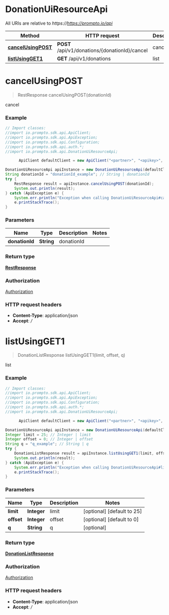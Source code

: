 # DonationUiResourceApi

All URIs are relative to *https://https://prompto.io/api*

Method | HTTP request | Description
------------- | ------------- | -------------
[**cancelUsingPOST**](DonationUiResourceApi.md#cancelUsingPOST) | **POST** /api/v1/donations/{donationId}/cancel | cancel
[**listUsingGET1**](DonationUiResourceApi.md#listUsingGET1) | **GET** /api/v1/donations | list


<a name="cancelUsingPOST"></a>
# **cancelUsingPOST**
> RestResponse cancelUsingPOST(donationId)

cancel

### Example
```java
// Import classes:
//import io.prompto.sdk.api.ApiClient;
//import io.prompto.sdk.api.ApiException;
//import io.prompto.sdk.api.Configuration;
//import io.prompto.sdk.api.auth.*;
//import io.prompto.sdk.api.DonationUiResourceApi;

      ApiClient defaultClient = new ApiClient("<partner>", "<apikey>", "<secretKey");

DonationUiResourceApi apiInstance = new DonationUiResourceApi(defaultClient);
String donationId = "donationId_example"; // String | donationId
try {
    RestResponse result = apiInstance.cancelUsingPOST(donationId);
    System.out.println(result);
} catch (ApiException e) {
    System.err.println("Exception when calling DonationUiResourceApi#cancelUsingPOST");
    e.printStackTrace();
}
```

### Parameters

Name | Type | Description  | Notes
------------- | ------------- | ------------- | -------------
 **donationId** | **String**| donationId |

### Return type

[**RestResponse**](RestResponse.md)

### Authorization

[Authorization](../README.md#Authorization)

### HTTP request headers

 - **Content-Type**: application/json
 - **Accept**: */*

<a name="listUsingGET1"></a>
# **listUsingGET1**
> DonationListResponse listUsingGET1(limit, offset, q)

list

### Example
```java
// Import classes:
//import io.prompto.sdk.api.ApiClient;
//import io.prompto.sdk.api.ApiException;
//import io.prompto.sdk.api.Configuration;
//import io.prompto.sdk.api.auth.*;
//import io.prompto.sdk.api.DonationUiResourceApi;

      ApiClient defaultClient = new ApiClient("<partner>", "<apikey>", "<secretKey");

DonationUiResourceApi apiInstance = new DonationUiResourceApi(defaultClient);
Integer limit = 25; // Integer | limit
Integer offset = 0; // Integer | offset
String q = "q_example"; // String | q
try {
    DonationListResponse result = apiInstance.listUsingGET1(limit, offset, q);
    System.out.println(result);
} catch (ApiException e) {
    System.err.println("Exception when calling DonationUiResourceApi#listUsingGET1");
    e.printStackTrace();
}
```

### Parameters

Name | Type | Description  | Notes
------------- | ------------- | ------------- | -------------
 **limit** | **Integer**| limit | [optional] [default to 25]
 **offset** | **Integer**| offset | [optional] [default to 0]
 **q** | **String**| q | [optional]

### Return type

[**DonationListResponse**](DonationListResponse.md)

### Authorization

[Authorization](../README.md#Authorization)

### HTTP request headers

 - **Content-Type**: application/json
 - **Accept**: */*

